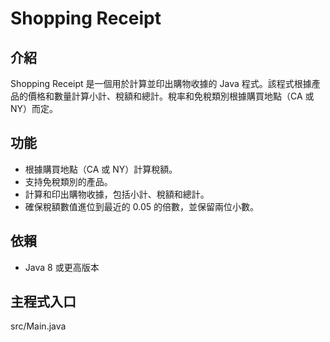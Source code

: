 # Shopping Receipt
## 介紹
Shopping Receipt 是一個用於計算並印出購物收據的 Java 程式。該程式根據產品的價格和數量計算小計、稅額和總計。稅率和免稅類別根據購買地點（CA 或 NY）而定。

## 功能
* 根據購買地點（CA 或 NY）計算稅額。
* 支持免稅類別的產品。
* 計算和印出購物收據，包括小計、稅額和總計。
* 確保稅額數值進位到最近的 0.05 的倍數，並保留兩位小數。

## 依賴
* Java 8 或更高版本

## 主程式入口
src/Main.java
